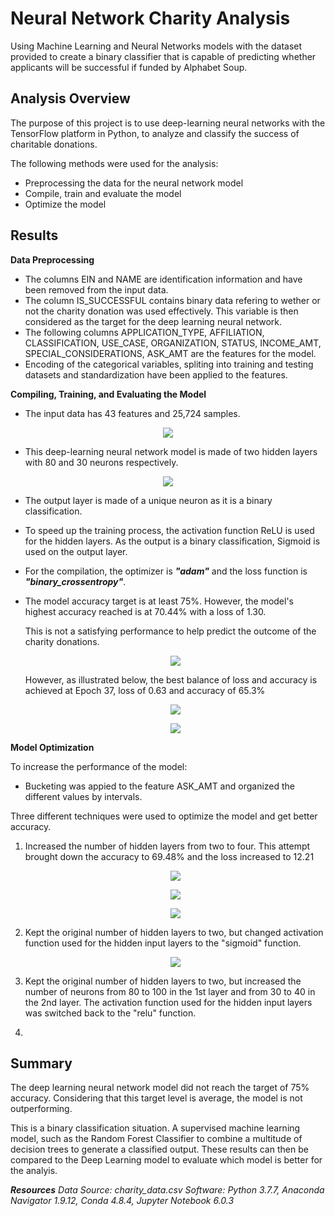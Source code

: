 # Neural Network Charity Analysis

Using Machine Learning and Neural Networks models with the dataset provided to create a binary classifier that is capable of predicting whether applicants will be successful if funded by Alphabet Soup.

## Analysis Overview

The purpose of this project is to use deep-learning neural networks with the TensorFlow platform in Python, to analyze and classify the success of charitable donations.

The following methods were used for the analysis:

- Preprocessing the data for the neural network model
- Compile, train and evaluate the model
- Optimize the model

## Results

**Data Preprocessing**

- The columns EIN and NAME are identification information and have been removed from the input data.
- The column IS_SUCCESSFUL contains binary data refering to wether or not the charity donation was used effectively. This variable is then considered as the target for the deep learning neural network.
- The following columns APPLICATION_TYPE, AFFILIATION, CLASSIFICATION, USE_CASE, ORGANIZATION, STATUS, INCOME_AMT, SPECIAL_CONSIDERATIONS, ASK_AMT are the features for the model.
- Encoding of the categorical variables, spliting into training and testing datasets and standardization have been applied to the features.

**Compiling, Training, and Evaluating the Model**


- The input data has 43 features and 25,724 samples.

<p align="center">
<image src="https://user-images.githubusercontent.com/82583576/131258310-e521342e-4bbb-4c34-8368-cafad16a63f6.png"
</p>

- This deep-learning neural network model is made of two hidden layers with 80 and 30 neurons respectively.
  
 <p align="center"> 
 <image src="https://user-images.githubusercontent.com/82583576/131258458-dc2a889a-85ed-4d38-b6f3-4b4f198487a8.png"
 </p>
 
  
  
- The output layer is made of a unique neuron as it is a binary classification.
- To speed up the training process, the activation function ReLU is used for the hidden layers. As the output is a binary classification, Sigmoid is used on the output layer.
- For the compilation, the optimizer is ***"adam"*** and the loss function is ***"binary_crossentropy"***.
- The model accuracy target is at least 75%. 
  However, the model's highest accuracy reached is at 70.44% with a loss of 1.30.
   
  This is not a satisfying performance to help predict the outcome of the charity donations.
 
  <p align="center"> 
  <image src="https://user-images.githubusercontent.com/82583576/131259434-fe4d491e-a632-4fa0-876a-18a6be29a856.png"
  </p>
    
    
  However, as illustrated below, the best balance of loss and accuracy is achieved at Epoch 37, loss of 0.63 and accuracy of 65.3%  
  <p align="center">
  <image src="https://user-images.githubusercontent.com/82583576/131259537-96cea073-17ea-4383-9b21-d56fac228601.png"
  </p>            

  <p align="center">  
  <image src="https://user-images.githubusercontent.com/82583576/131259618-b0198b60-2a6e-4680-b0d4-569133c58ce6.png"
  </p>
    
**Model Optimization**

To increase the performance of the model:

- Bucketing was appied to the feature ASK_AMT and organized the different values by intervals.
    
Three different techniques were used to optimize the model and get better accuracy.

1.  Increased the number of hidden layers from two to four.
    This attempt brought down the accuracy to 69.48% and the loss increased to 12.21
    
    <p align="center">
    <image src="https://user-images.githubusercontent.com/82583576/131260720-1bd39988-38ed-4fb7-afb6-48a33ae2f7d2.png">
    </p>
      
    <p align="center">  
    <image src="https://user-images.githubusercontent.com/82583576/131260788-aab79746-76b0-4503-b789-4fe084fbd770.png">
    </p>
      
    <p align="center">  
    <image src="https://user-images.githubusercontent.com/82583576/131260835-c76ffc01-b6cf-4348-b766-00f8064fb618.png">
    </p>
     
    
2.  Kept the original number of hidden layers to two, but changed activation function used for the hidden input layers to the "sigmoid" function.
      
    <p align="center">
    <image src="https://user-images.githubusercontent.com/82583576/131261078-b64bc3f9-7c56-49fc-9e2a-0e6b0d6e9500.png"
    </p>
      
    
    
3.  Kept the original number of hidden layers to two, but increased the number of neurons from 80 to 100 in the 1st layer and from 30 to 40 in the 2nd layer. The activation function used for the hidden input layers was switched back to the "relu" function.  
    
4.

## Summary

The deep learning neural network model did not reach the target of 75% accuracy. Considering that this target level is average, the model is not outperforming.

This is a binary classification situation. A supervised machine learning model, such as the Random Forest Classifier to combine a multitude of decision trees to generate a classified output. These results can then be compared to the Deep Learning model to evaluate which model is better for the analyis.

















***Resources***
*Data Source: charity_data.csv
Software: Python 3.7.7, Anaconda Navigator 1.9.12, Conda 4.8.4, Jupyter Notebook 6.0.3*

